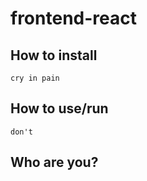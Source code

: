 # frontend-react
## How to install
```
cry in pain
```
## How to use/run
```
don't
```
## Who are you?
```

```